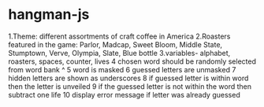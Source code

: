 # hangman-js
1.Theme: different assortments of craft coffee in America
2.Roasters featured in the game: Parlor, Madcap, Sweet Bloom, Middle State, Stumptown, Verve, Olympia, Slate, Blue bottle
3.variables- alphabet, roasters, spaces, counter, lives
4 chosen word should be randomly selected from word bank ^
5 word is masked
6 guessed letters are unmasked
7 hidden letters are shown as underscores
8 if guessed letter is within word then the letter is unveiled
9 if the guessed letter is not within the word then subtract one life
10 display error message if letter was already guessed



